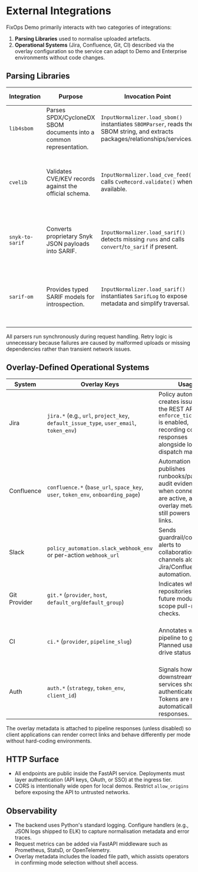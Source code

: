 # External Integrations

FixOps Demo primarily interacts with two categories of integrations:

1. **Parsing Libraries** used to normalise uploaded artefacts.
2. **Operational Systems** (Jira, Confluence, Git, CI) described via the overlay configuration so the
   service can adapt to Demo and Enterprise environments without code changes.

## Parsing Libraries

| Integration | Purpose | Invocation Point | Failure Mode & Handling |
| ----------- | ------- | ---------------- | ----------------------- |
| `lib4sbom` | Parses SPDX/CycloneDX SBOM documents into a common representation. | `InputNormalizer.load_sbom()` instantiates `SBOMParser`, reads the SBOM string, and extracts packages/relationships/services. | Propagates parser exceptions; the API converts them to HTTP 400 responses. |
| `cvelib` | Validates CVE/KEV records against the official schema. | `InputNormalizer.load_cve_feed()` calls `CveRecord.validate()` when available. | Missing library downgrades to best-effort ingestion; validation errors are reported in the response payload. |
| `snyk-to-sarif` | Converts proprietary Snyk JSON payloads into SARIF. | `InputNormalizer.load_sarif()` detects missing `runs` and calls `convert`/`to_sarif` if present. | Absent converter causes non-SARIF payloads to be rejected via `ValueError`, surfaced as HTTP 400. |
| `sarif-om` | Provides typed SARIF models for introspection. | `InputNormalizer.load_sarif()` instantiates `SarifLog` to expose metadata and simplify traversal. | Missing dependency raises a `RuntimeError` during import, signalling a deployment misconfiguration. |

All parsers run synchronously during request handling. Retry logic is unnecessary because failures are
caused by malformed uploads or missing dependencies rather than transient network issues.

## Overlay-Defined Operational Systems

| System | Overlay Keys | Usage | Error Handling & Retries |
| ------ | ------------- | ----- | ------------------------ |
| Jira | `jira.*` (e.g., `url`, `project_key`, `default_issue_type`, `user_email`, `token_env`) | Policy automation creates issues via the REST API when `enforce_ticket_sync` is enabled, recording connector responses alongside local dispatch manifests. | Missing credentials raise configuration errors; HTTP failures surface as `delivery.status="failed"` with the provider message. |
| Confluence | `confluence.*` (`base_url`, `space_key`, `user`, `token_env`, `onboarding_page`) | Automation publishes runbooks/pages for audit evidence when connectors are active, and the overlay metadata still powers deep links. | Absent credentials skip delivery with `reason="confluence connector not fully configured"`; HTTP errors are captured in delivery results for remediation. |
| Slack | `policy_automation.slack_webhook_env` or per-action `webhook_url` | Sends guardrail/context alerts to collaboration channels alongside Jira/Confluence automation. | Missing webhook details skip delivery; HTTP 4xx/5xx responses bubble into `delivery.status` for operators to diagnose. |
| Git Provider | `git.*` (`provider`, `host`, `default_org`/`default_group`) | Indicates where repositories live so future modules can scope pull-request checks. | Metadata only at this stage. Consumers should handle unreachable hosts with exponential backoff. |
| CI | `ci.*` (`provider`, `pipeline_slug`) | Annotates which pipeline to gate. Planned usage is to drive status checks. | No direct calls today; when implemented use provider-native retry/backoff (e.g., GitHub Actions workflow reruns). |
| Auth | `auth.*` (`strategy`, `token_env`, `client_id`) | Signals how downstream services should authenticate. Tokens are masked automatically in responses. | Missing secrets should be handled upstream by injecting environment variables before startup. |

The overlay metadata is attached to pipeline responses (unless disabled) so client applications can
render correct links and behave differently per mode without hard-coding environments.

## HTTP Surface

- All endpoints are public inside the FastAPI service. Deployments must layer authentication (API
  keys, OAuth, or SSO) at the ingress tier.
- CORS is intentionally wide open for local demos. Restrict `allow_origins` before exposing the API to
  untrusted networks.

## Observability

- The backend uses Python's standard logging. Configure handlers (e.g., JSON logs shipped to ELK) to
  capture normalisation metadata and error traces.
- Request metrics can be added via FastAPI middleware such as Prometheus, StatsD, or OpenTelemetry.
- Overlay metadata includes the loaded file path, which assists operators in confirming mode selection
  without shell access.
